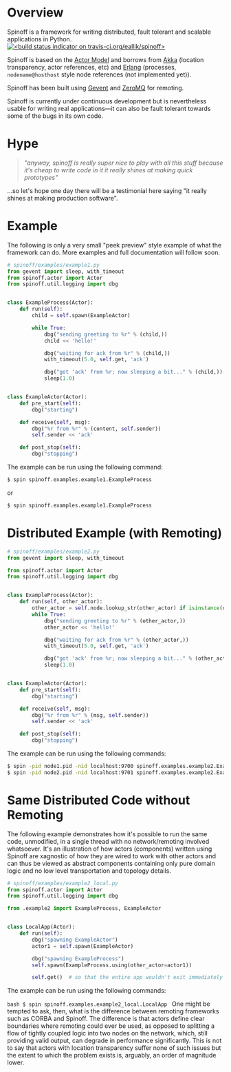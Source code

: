 Overview
========

Spinoff is a framework for writing distributed, fault tolerant and scalable applications in Python. <a href="http://travis-ci.org/eallik/spinoff" title="Spinoff on Travis-CI.org"><img src="https://secure.travis-ci.org/eallik/spinoff.png?branch=master" alt="&lt;build status indicator on travis-ci.org/eallik/spinoff&gt;"/></a>

Spinoff is based on the [Actor Model](http://en.wikipedia.org/wiki/Actor_model) and borrows from [Akka](http://akka.io) (location transparency, actor references, etc) and [Erlang](http://en.wikipedia.org/wiki/Erlang_(programming_language)) (processes, `nodename@hosthost` style node references (not implemented yet)).

Spinoff has been built using [Gevent](http://gevent.org/) and [ZeroMQ](http://www.zeromq.org/) for remoting.

Spinoff is currently under continuous development but is nevertheless usable for writing real applications—it can also be fault tolerant towards some of the bugs in its own code.


Hype
====

> _"anyway, spinoff is really super nice to play with all this stuff
> because it's cheap to write code in it
> it really shines at making quick prototypes"_

...so let's hope one day there will be a testimonial here saying "it really shines at making production software".

Example
=======

The following is only a very small "peek preview" style example of what the framework can do. More examples and full documentation will follow soon.

```python
# spinoff/examples/example1.py
from gevent import sleep, with_timeout
from spinoff.actor import Actor
from spinoff.util.logging import dbg


class ExampleProcess(Actor):
    def run(self):
        child = self.spawn(ExampleActor)

        while True:
            dbg("sending greeting to %r" % (child,))
            child << 'hello!'

            dbg("waiting for ack from %r" % (child,))
            with_timeout(5.0, self.get, 'ack')

            dbg("got 'ack' from %r; now sleeping a bit..." % (child,))
            sleep(1.0)


class ExampleActor(Actor):
    def pre_start(self):
        dbg("starting")

    def receive(self, msg):
        dbg("%r from %r" % (content, self.sender))
        self.sender << 'ack'

    def post_stop(self):
        dbg("stopping")
```

The example can be run using the following command:

```bash
$ spin spinoff.examples.example1.ExampleProcess
```

or

```bash
$ spin spinoff.examples.example1.ExampleProcess
```

Distributed Example (with Remoting)
===================================

```python
# spinoff/examples/example2.py
from gevent import sleep, with_timeout

from spinoff.actor import Actor
from spinoff.util.logging import dbg


class ExampleProcess(Actor):
    def run(self, other_actor):
        other_actor = self.node.lookup_str(other_actor) if isinstance(other_actor, str) else other_actor
        while True:
            dbg("sending greeting to %r" % (other_actor,))
            other_actor << 'hello!'

            dbg("waiting for ack from %r" % (other_actor,))
            with_timeout(5.0, self.get, 'ack')

            dbg("got 'ack' from %r; now sleeping a bit..." % (other_actor,))
            sleep(1.0)


class ExampleActor(Actor):
    def pre_start(self):
        dbg("starting")

    def receive(self, msg):
        dbg("%r from %r" % (msg, self.sender))
        self.sender << 'ack'

    def post_stop(self):
        dbg("stopping")
```

The example can be run using the following commands:

```bash
$ spin -pid node1.pid -nid localhost:9700 spinoff.examples.example2.ExampleActor -name other
$ spin -pid node2.pid -nid localhost:9701 spinoff.examples.example2.ExampleProcess -params "other_actor='localhost:9700/other'"
```

Same Distributed Code without Remoting
======================================

The following example demonstrates how it's possible to run the same code, unmodified, in a single thread with no network/remoting involved whatsoever.  It's an illustration of how actors (components) written using Spinoff are xagnostic of how they are wired to work with other actors and can thus be viewed as abstract components containing only pure domain logic and no low level transportation and topology details.

```python
# spinoff/examples/example2_local.py
from spinoff.actor import Actor
from spinoff.util.logging import dbg

from .example2 import ExampleProcess, ExampleActor


class LocalApp(Actor):
    def run(self):
        dbg("spawning ExampleActor")
        actor1 = self.spawn(ExampleActor)

        dbg("spawning ExampleProcess")
        self.spawn(ExampleProcess.using(other_actor=actor1))

        self.get()  # so that the entire app wouldn't exit immediately
```

The example can be run using the following commands:

```bash $ spin spinoff.examples.example2_local.LocalApp ``` One might be tempted to ask, then, what is the difference
between remoting frameworks such as CORBA and Spinoff.  The difference is that actors define clear boundaries where
remoting could ever be used, as opposed to splitting a flow of tightly coupled logic into two nodes on the network,
which, still providing valid output, can degrade in performance significantly.  This is not to say that actors with
location transparency suffer none of such issues but the extent to which the problem exists is, arguably, an order of
magnitude lower.
